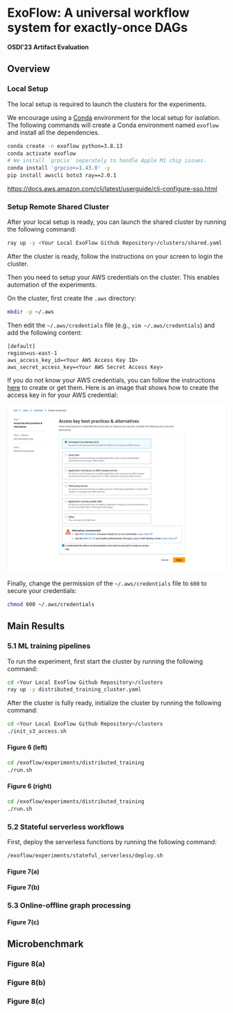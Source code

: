 # ExoFlow: A universal workflow system for exactly-once DAGs

**OSDI'23 Artifact Evaluation**

## Overview

### Local Setup

The local setup is required to launch the clusters for the experiments.

We encourage using a [Conda](https://docs.conda.io/en/latest/miniconda.html) environment for the local setup for isolation. The following commands will create a Conda environment named `exoflow` and install all the dependencies.

```bash
conda create -n exoflow python=3.8.13
conda activate exoflow
# We install `grpcio` separately to handle Apple M1 chip issues.
conda install 'grpcio<=1.43.0' -y
pip install awscli boto3 ray==2.0.1
```

https://docs.aws.amazon.com/cli/latest/userguide/cli-configure-sso.html

### Setup Remote Shared Cluster

After your local setup is ready, you can launch the shared cluster by running the following command:

```bash
ray up -y <Your Local ExoFlow Github Repository>/clusters/shared.yaml
```

After the cluster is ready, follow the instructions on your screen to login the cluster.

Then you need to setup your AWS credentials on the cluster. This enables automation of the experiments. 

On the cluster, first create the `.aws` directory: 

```bash
mkdir -p ~/.aws
```

Then edit the `~/.aws/credentials` file (e.g., `vim ~/.aws/credentials`) and add the following content:

```
[default]
region=us-east-1
aws_access_key_id=<Your AWS Access Key ID>
aws_secret_access_key=<Your AWS Secret Access Key>
```

If you do not know your AWS credentials, you can follow the instructions [here](https://docs.aws.amazon.com/powershell/latest/userguide/pstools-appendix-sign-up.html) to create or get them. Here is an image that shows how to create the access key in for your AWS credential:

![AWS Access Key](images/create_access_key.png)

Finally, change the permission of the `~/.aws/credentials` file to `600` to secure your credentials:

```bash
chmod 600 ~/.aws/credentials
```

## Main Results

### 5.1 ML training pipelines

To run the experiment, first start the cluster by running the following command:

```bash
cd <Your Local ExoFlow Github Repository>/clusters
ray up -y distributed_training_cluster.yaml
```

After the cluster is fully ready, initialize the cluster by running the following command:

```bash
cd <Your Local ExoFlow Github Repository>/clusters
./init_s3_access.sh
```

#### Figure 6 (left)

```bash
cd /exoflow/experiments/distributed_training
./run.sh
```

#### Figure 6 (right)

```bash
cd /exoflow/experiments/distributed_training
./run.sh
```

### 5.2 Stateful serverless workflows

First, deploy the serverless functions by running the following command:

```bash
/exoflow/experiments/stateful_serverless/deploy.sh
```

#### Figure 7(a)


#### Figure 7(b)

### 5.3 Online-offline graph processing

#### Figure 7(c)

## Microbenchmark

### Figure 8(a)

### Figure 8(b)

### Figure 8(c)

